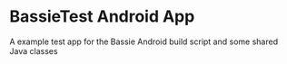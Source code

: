 # BassieTest Android App
A example test app for the Bassie Android build script and some shared Java classes
